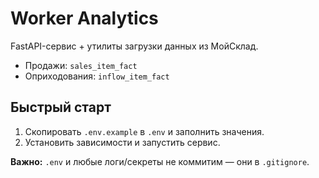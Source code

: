 # Worker Analytics

FastAPI-сервис + утилиты загрузки данных из МойСклад.
- Продажи: `sales_item_fact`
- Оприходования: `inflow_item_fact`

## Быстрый старт
1. Скопировать `.env.example` в `.env` и заполнить значения.
2. Установить зависимости и запустить сервис.

**Важно:** `.env` и любые логи/секреты не коммитим — они в `.gitignore`.
